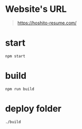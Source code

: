 # Website's URL

> https://hoshito-resume.com/

# start

```shell
npm start
```

# build

```shell
npm run build
```

# deploy folder

```shell
./build
```
